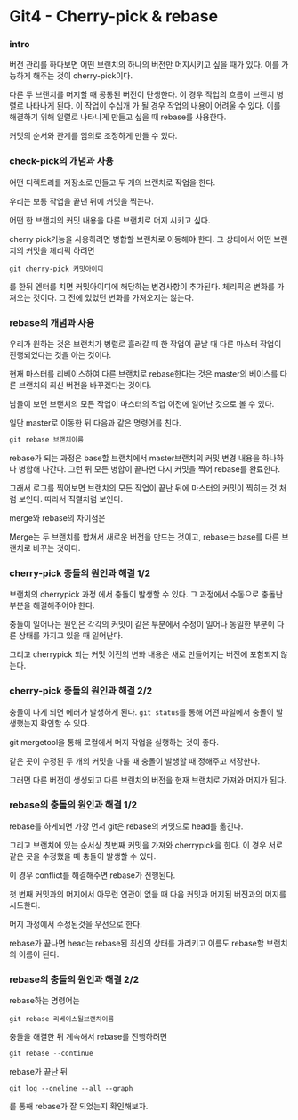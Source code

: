 # Git4 - Cherry-pick & rebase



### intro

버전 관리를 하다보면 어떤 브랜치의 하나의 버전만 머지시키고 싶을 때가 있다. 이를 가능하게 해주는 것이 cherry-pick이다.

다른 두 브랜치를 머지할 때 공통된 버전이 탄생한다. 이 경우 작업의 흐름이 브랜치 병렬로 나타나게 된다. 이 작업이 수십개 가 될 경우 작업의 내용이 어려울 수 있다. 이를 해결하기 위해 일렬로 나타나게 만들고 싶을 때 rebase를 사용한다.

커밋의 순서와 관계를 임의로 조정하게 만들 수 있다.





### check-pick의 개념과 사용

어떤 디렉토리를 저장소로 만들고 두 개의 브랜치로 작업을 한다.

우리는 보통 작업을 끝낸 뒤에 커밋을 찍는다. 

어떤 한 브랜치의 커밋 내용을 다른 브랜치로 머지 시키고 싶다.  

cherry pick기능을 사용하려면 병합할 브랜치로 이동해야 한다. 그 상태에서 어떤 브랜치의 커밋을 체리픽 하려면

```
git cherry-pick 커밋아이디
```

를 한뒤 엔터를 치면 커밋아이디에 해당하는 변경사항이 추가된다. 체리픽은 변화를 가져오는 것이다. 그 전에 있었던 변화를 가져오지는 않는다.





###  rebase의 개념과 사용

우리가 원하는 것은 브랜치가 병렬로 흘러갈 때 한 작업이 끝날 때 다른 마스터 작업이 진행되었다는 것을 아는 것이다.

현재 마스터를 리베이스하여 다른 브랜치로 rebase한다는 것은 master의 베이스를 다른 브랜치의 최신 버전을 바꾸겠다는 것이다.

남들이 보면 브랜치의 모든 작업이 마스터의 작업 이전에 일어난 것으로 볼 수 있다. 

일단 master로 이동한 뒤 다음과 같은 명령어를 친다.

```powershell
git rebase 브랜치이름
```

rebase가 되는 과정은 base할 브랜치에서 master브랜치의 커밋 변경 내용을 하나하나 병합해 나간다. 그런 뒤 모든 병합이 끝나면 다시 커밋을 찍어 rebase를 완료한다.

그래서 로그를 찍어보면 브랜치의 모든 작업이 끝난 뒤에 마스터의 커밋이 찍히는 것 처럼 보인다. 따라서 직렬처럼 보인다.



merge와 rebase의 차이점은 

Merge는 두 브랜치를 합쳐서 새로운 버전을 만드는 것이고, rebase는 base를 다른 브랜치로 바꾸는 것이다.





###  cherry-pick 충돌의 원인과 해결 1/2

브랜치의 cherrypick 과정 에서 충돌이 발생할 수 있다. 그 과정에서 수동으로 충돌난 부분을 해결해주어야 한다. 

충돌이 일어나는 원인은 각각의 커밋이 같은 부분에서 수정이 일어나 동일한 부분이 다른 상태를 가지고 있을 때 일어난다.

그리고 cherrypick 되는 커밋 이전의 변화 내용은 새로 만들어지는 버전에 포함되지 않는다.





### cherry-pick 충돌의 원인과 해결 2/2

충돌이 나게 되면 에러가 발생하게 된다. `git status`를 통해 어떤 파일에서 충돌이 발생했는지 확인할 수 있다.

git mergetool을 통해 로컬에서 머지 작업을 실행하는 것이 좋다.

같은 곳이 수정된 두 개의 커밋을 다룰 때 충돌이 발생할 때 정해주고 저장한다.

그러면 다른 버전이 생성되고 다른 브랜치의 버전을 현재 브랜치로 가져와 머지가 된다.





### rebase의 충돌의 원인과 해결 1/2

rebase를 하게되면 가장 먼저 git은 rebase의 커밋으로 head를 옮긴다.

그리고 브랜치에 있는 순서상 첫번째 커밋을 가져와 cherrypick을 한다. 이 경우 서로 같은 곳을 수정했을 때 충돌이 발생할 수 있다.

이 경우 conflict를 해결해주면 rebase가 진행된다.

첫 번째 커밋과의 머지에서 아무런 연관이 없을 때 다음 커밋과 머지된 버전과의 머지를 시도한다. 

머지 과정에서 수정된것을 우선으로 한다.  

rebase가 끝나면 head는 rebase된 최신의 상태를 가리키고 이름도 rebase할 브랜치의 이름이 된다.





### rebase의 충돌의 원인과 해결 2/2

rebase하는 명령어는

```
git rebase 리베이스될브랜치이름
```

충돌을 해결한 뒤 계속해서 rebase를 진행하려면

```powershell
git rebase --continue
```

rebase가 끝난 뒤 

```
git log --oneline --all --graph
```

를 통해 rebase가 잘 되었는지 확인해보자.







